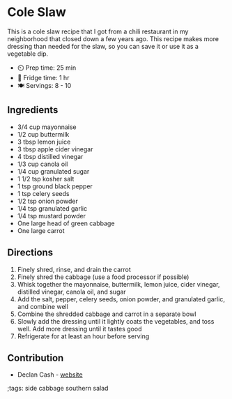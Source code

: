 # Cole Slaw

This is a cole slaw recipe that I got from a chili restaurant in my neighborhood that closed down a few years ago. This recipe makes more dressing than needed for the slaw, so you can save it or use it as a vegetable dip.

- ⏲️ Prep time: 25 min
- 🥶 Fridge time: 1 hr
- 🍽️ Servings: 8 - 10

## Ingredients

- 3/4 cup mayonnaise
- 1/2 cup buttermilk
- 3 tbsp lemon juice
- 3 tbsp apple cider vinegar
- 4 tbsp distilled vinegar
- 1/3 cup canola oil
- 1/4 cup granulated sugar
- 1 1/2 tsp kosher salt
- 1 tsp ground black pepper
- 1 tsp celery seeds
- 1/2 tsp onion powder 
- 1/4 tsp granulated garlic
- 1/4 tsp mustard powder
- One large head of green cabbage
- One large carrot

## Directions

1. Finely shred, rinse, and drain the carrot
2. Finely shred the cabbage (use a food processor if possible)
3. Whisk together the mayonnaise, buttermilk, lemon juice, cider vinegar, distilled vinegar, canola oil, and sugar
4. Add the salt, pepper, celery seeds, onion powder, and granulated garlic, and combine well
5. Combine the shredded cabbage and carrot in a separate bowl
6. Slowly add the dressing until it lightly coats the vegetables, and toss well. Add more dressing until it tastes good
7. Refrigerate for at least an hour before serving

## Contribution

- Declan Cash - [website](https://declancash.com)

;tags: side cabbage southern salad

